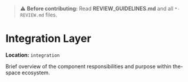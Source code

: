 > ⚠️ **Before contributing:** Read **REVIEW_GUIDELINES.md** and all `*-REVIEW.md` files.

# Integration Layer

**Location:** `integration`

Brief overview of the component responsibilities and purpose within the-space ecosystem.
